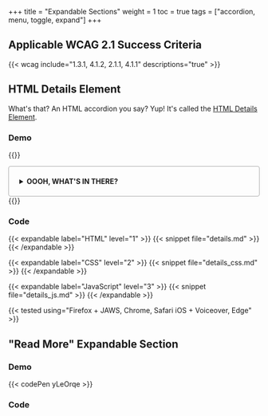 +++
title = "Expandable Sections"
weight = 1
toc = true
tags = ["accordion, menu, toggle, expand"]
+++

## Applicable WCAG 2.1 Success Criteria

{{< wcag include="1.3.1, 4.1.2, 2.1.1, 4.1.1" descriptions="true" >}}

## HTML Details Element

What's that? An HTML accordion you say? Yup! It's called the [HTML Details Element](https://developer.mozilla.org/en-US/docs/Web/HTML/Element/details).

### Demo

{{<demo caption="Basic HTML Details Element">}}
<style>
  details {
    border: 1px solid #aaa;
    border-radius: 4px;
    padding: .5em .5em 0;
}

summary {
    font-weight: bold;
    margin: -.5em -.5em 0;
    padding: 1.5em;
}

details[open] {
    padding: .5em;
}

details[open] summary {
    border-bottom: 1px solid #aaa;
    margin-bottom: .5em;
}
</style>
<details>
  <summary>OOOH, WHAT'S IN THERE?</summary>
  <p>IT'S A PUPPY!</p>
  <img style="width: 100%;" src="https://cdn.vox-cdn.com/thumbor/zL48ecvX2NkW1cU0FEfgrCc7Rgo=/0x0:900x500/920x613/filters:focal(378x178:522x322):format(webp)/cdn.vox-cdn.com/uploads/chorus_image/image/49493993/this-is-fine.0.jpg" alt="dog sits in burning house drinking coffee saying, this is fine"/>
  
</details>
{{</demo>}}

### Code

{{< expandable label="HTML" level="1" >}}
{{< snippet file="details.md" >}}
{{< /expandable >}}

{{< expandable label="CSS" level="2" >}}
{{< snippet file="details_css.md" >}}
{{< /expandable >}}

{{< expandable label="JavaScript" level="3" >}}
{{< snippet file="details_js.md" >}}
{{< /expandable >}}



{{< tested using="Firefox + JAWS, Chrome, Safari iOS + Voiceover, Edge" >}}

## "Read More" Expandable Section


### Demo

{{< codePen yLeOrqe >}}

### Code




